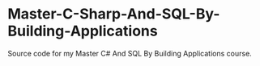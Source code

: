 # Master-C-Sharp-And-SQL-By-Building-Applications
Source code for my Master C# And SQL By Building Applications course.
